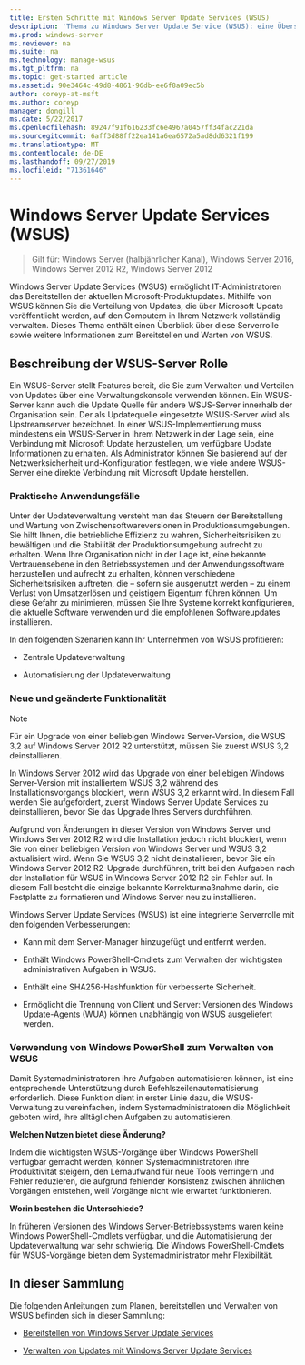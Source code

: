 ```yaml
---
title: Ersten Schritte mit Windows Server Update Services (WSUS)
description: 'Thema zu Windows Server Update Service (WSUS): eine Übersicht über die Server Rolle und ihre praktischen Anwendungen'
ms.prod: windows-server
ms.reviewer: na
ms.suite: na
ms.technology: manage-wsus
ms.tgt_pltfrm: na
ms.topic: get-started article
ms.assetid: 90e3464c-49d8-4861-96db-ee6f8a09ec5b
author: coreyp-at-msft
ms.author: coreyp
manager: dongill
ms.date: 5/22/2017
ms.openlocfilehash: 89247f91f616233fc6e4967a0457ff34fac221da
ms.sourcegitcommit: 6aff3d88ff22ea141a6ea6572a5ad8dd6321f199
ms.translationtype: MT
ms.contentlocale: de-DE
ms.lasthandoff: 09/27/2019
ms.locfileid: "71361646"
---
```

# <a name="windows-server-update-services-wsus"></a>Windows Server Update Services (WSUS)

>Gilt für: Windows Server (halbjährlicher Kanal), Windows Server 2016, Windows Server 2012 R2, Windows Server 2012

Windows Server Update Services (WSUS) ermöglicht IT-Administratoren das Bereitstellen der aktuellen Microsoft-Produktupdates. Mithilfe von WSUS können Sie die Verteilung von Updates, die über Microsoft Update veröffentlicht werden, auf den Computern in Ihrem Netzwerk vollständig verwalten. Dieses Thema enthält einen Überblick über diese Serverrolle sowie weitere Informationen zum Bereitstellen und Warten von WSUS.

## <a name="wsus-server-role-description"></a>Beschreibung der WSUS-Server Rolle
Ein WSUS-Server stellt Features bereit, die Sie zum Verwalten und Verteilen von Updates über eine Verwaltungskonsole verwenden können. Ein WSUS-Server kann auch die Update Quelle für andere WSUS-Server innerhalb der Organisation sein. Der als Updatequelle eingesetzte WSUS-Server wird als Upstreamserver bezeichnet. In einer WSUS-Implementierung muss mindestens ein WSUS-Server in Ihrem Netzwerk in der Lage sein, eine Verbindung mit Microsoft Update herzustellen, um verfügbare Update Informationen zu erhalten. Als Administrator können Sie basierend auf der Netzwerksicherheit und-Konfiguration festlegen, wie viele andere WSUS-Server eine direkte Verbindung mit Microsoft Update herstellen.

### <a name="practical-applications"></a>Praktische Anwendungsfälle
Unter der Updateverwaltung versteht man das Steuern der Bereitstellung und Wartung von Zwischensoftwareversionen in Produktionsumgebungen. Sie hilft Ihnen, die betriebliche Effizienz zu wahren, Sicherheitsrisiken zu bewältigen und die Stabilität der Produktionsumgebung aufrecht zu erhalten. Wenn Ihre Organisation nicht in der Lage ist, eine bekannte Vertrauensebene in den Betriebssystemen und der Anwendungssoftware herzustellen und aufrecht zu erhalten, können verschiedene Sicherheitsrisiken auftreten, die – sofern sie ausgenutzt werden – zu einem Verlust von Umsatzerlösen und geistigem Eigentum führen können. Um diese Gefahr zu minimieren, müssen Sie Ihre Systeme korrekt konfigurieren, die aktuelle Software verwenden und die empfohlenen Softwareupdates installieren.

In den folgenden Szenarien kann Ihr Unternehmen von WSUS profitieren:

-   Zentrale Updateverwaltung

-   Automatisierung der Updateverwaltung

### <a name="new-and-changed-functionality"></a>Neue und geänderte Funktionalität

> [!NOTE]
> Für ein Upgrade von einer beliebigen Windows Server-Version, die WSUS 3,2 auf Windows Server 2012 R2 unterstützt, müssen Sie zuerst WSUS 3,2 deinstallieren.
> 
> In Windows Server 2012 wird das Upgrade von einer beliebigen Windows Server-Version mit installiertem WSUS 3,2 während des Installationsvorgangs blockiert, wenn WSUS 3,2 erkannt wird. In diesem Fall werden Sie aufgefordert, zuerst Windows Server Update Services zu deinstallieren, bevor Sie das Upgrade Ihres Servers durchführen.
> 
> Aufgrund von Änderungen in dieser Version von Windows Server und Windows Server 2012 R2 wird die Installation jedoch nicht blockiert, wenn Sie von einer beliebigen Version von Windows Server und WSUS 3,2 aktualisiert wird. Wenn Sie WSUS 3,2 nicht deinstallieren, bevor Sie ein Windows Server 2012 R2-Upgrade durchführen, tritt bei den Aufgaben nach der Installation für WSUS in Windows Server 2012 R2 ein Fehler auf. In diesem Fall besteht die einzige bekannte Korrekturmaßnahme darin, die Festplatte zu formatieren und Windows Server neu zu installieren.

Windows Server Update Services (WSUS) ist eine integrierte Serverrolle mit den folgenden Verbesserungen:

-   Kann mit dem Server-Manager hinzugefügt und entfernt werden.

-   Enthält Windows PowerShell-Cmdlets zum Verwalten der wichtigsten administrativen Aufgaben in WSUS.

-   Enthält eine SHA256-Hashfunktion für verbesserte Sicherheit.

-   Ermöglicht die Trennung von Client und Server: Versionen des Windows Update-Agents (WUA) können unabhängig von WSUS ausgeliefert werden.

### <a name="using-windows-powershell-to-manage-wsus"></a>Verwendung von Windows PowerShell zum Verwalten von WSUS
Damit Systemadministratoren ihre Aufgaben automatisieren können, ist eine entsprechende Unterstützung durch Befehlszeilenautomatisierung erforderlich. Diese Funktion dient in erster Linie dazu, die WSUS-Verwaltung zu vereinfachen, indem Systemadministratoren die Möglichkeit geboten wird, ihre alltäglichen Aufgaben zu automatisieren.

**Welchen Nutzen bietet diese Änderung?**

Indem die wichtigsten WSUS-Vorgänge über Windows PowerShell verfügbar gemacht werden, können Systemadministratoren ihre Produktivität steigern, den Lernaufwand für neue Tools verringern und Fehler reduzieren, die aufgrund fehlender Konsistenz zwischen ähnlichen Vorgängen entstehen, weil Vorgänge nicht wie erwartet funktionieren.

**Worin bestehen die Unterschiede?**

In früheren Versionen des Windows Server-Betriebssystems waren keine Windows PowerShell-Cmdlets verfügbar, und die Automatisierung der Updateverwaltung war sehr schwierig. Die Windows PowerShell-Cmdlets für WSUS-Vorgänge bieten dem Systemadministrator mehr Flexibilität.

## <a name="in-this-collection"></a>In dieser Sammlung
Die folgenden Anleitungen zum Planen, bereitstellen und Verwalten von WSUS befinden sich in dieser Sammlung:

-   [Bereitstellen von Windows Server Update Services](../deploy/deploy-windows-server-update-services.md)

-   [Verwalten von Updates mit Windows Server Update Services](../manage/update-management-with-windows-server-update-services.md)


